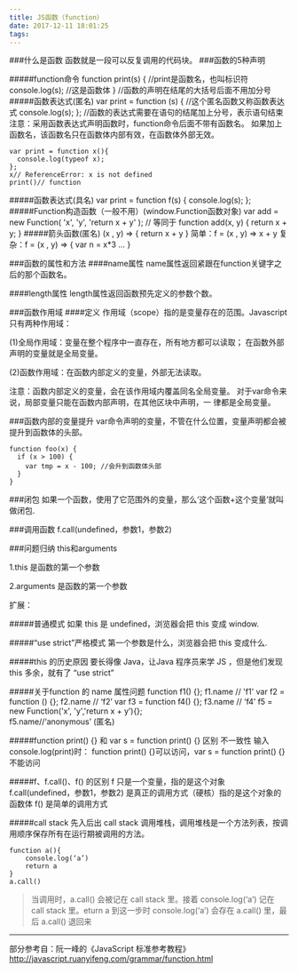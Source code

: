 ```yaml
---
title: JS函数（function）
date: 2017-12-11 18:01:25
tags:
---
```

###什么是函数
函数就是一段可以反复调用的代码块。
###函数的5种声明
   
#####function命令
	function print(s) {   //print是函数名，也叫标识符
	console.log(s);   //这是函数体
	} //函数的声明在结尾的大括号后面不用加分号	
#####函数表达式(匿名)
	var print = function (s) { //这个匿名函数又称函数表达式
	console.log(s); 
	 }; //函数的表达式需要在语句的结尾加上分号，表示语句结束	 
注意：采用函数表达式声明函数时，function命令后面不带有函数名。
      如果加上函数名，该函数名只在函数体内部有效，在函数体外部无效。
      
	var print = function x(){
	  console.log(typeof x);
	};
	x// ReferenceError: x is not defined
	print()// function	
#####函数表达式(具名)
	var print = function  f(s) { 
	  console.log(s); 
	};	
#####Function构造函数（一般不用）(window.Function函数对象)
	var add = new Function(
	  'x',
	  'y',
	  'return x + y'
	);
	// 等同于
	function add(x, y) {
	  return x + y;
	} 
#####箭头函数(匿名) (x , y) => { return x + y }
	简单：f = (x , y) => x + y 
	复杂：f = (x , y) => { 
			var n = x*3
	         …
		  }

###函数的属性和方法
####name属性
name属性返回紧跟在function关键字之后的那个函数名。
  
####length属性
length属性返回函数预先定义的参数个数。

###函数作用域
####定义
作用域（scope）指的是变量存在的范围。Javascript只有两种作用域：

(1)全局作用域：变量在整个程序中一直存在，所有地方都可以读取；
     在函数外部声明的变量就是全局变量。
     
(2)函数作用域：在函数内部定义的变量，外部无法读取。

注意：函数内部定义的变量，会在该作用域内覆盖同名全局变量。
     对于var命令来说，局部变量只能在函数内部声明，在其他区块中声明，一	  律都是全局变量。
       
###函数内部的变量提升
var命令声明的变量，不管在什么位置，变量声明都会被提升到函数体的头部。

	function foo(x) {
	  if (x > 100) {
	    var tmp = x - 100; //会升到函数体头部
	  }
	}

###闭包
如果一个函数，使用了它范围外的变量，那么‘这个函数+这个变量’就叫做闭包.

###调用函数
    f.call(undefined，参数1，参数2) 

###问题归纳
this和arguments

1.this 是函数的第一个参数

2.arguments 是函数的第一个参数

扩展：

#####普通模式
如果 this 是 undefined，浏览器会把 this 变成 window.

#####“use strict”严格模式
第一个参数是什么，浏览器会把 this 变成什么.

#####this 的历史原因
要长得像 Java，让Java 程序员来学 JS ，但是他们发现 this 多余，就有了 “use strict” 

#####关于function 的 name 属性问题
	function f1() {}; f1.name // 'f1'
	var f2 = function () {}; f2.name // ‘f2’
	var f3 = function f4() {}; f3.name // ‘f4’
	f5 = new Function('x', 'y','return x + y’){};   
	f5.name//‘anonymous’ (匿名)  

#####function print() {} 和 var s = function print() {} 区别
不一致性
输入console.log(print)时：
function print() {}可以访问，var s = function print() {} 不能访问

#####f、f.call()、f() 的区别
f 只是一个变量，指的是这个对象
f.call(undefined，参数1，参数2) 是真正的调用方式（硬核）指的是这个对象的函数体
f() 是简单的调用方式

#####call stack 先入后出
call stack 调用堆栈，调用堆栈是一个方法列表，按调用顺序保存所有在运行期被调用的方法。

	function a(){
		console.log(‘a’)
		return a
	}
	a.call() 
>当调用时，a.call() 会被记在 call stack 里。接着 console.log(‘a’) 记在 call stack 里。eturn a 到这一步时 console.log(‘a’) 会存在 a.call() 里，最后 a.call() 退回来

-----
部分参考自：阮一峰的《JavaScript 标准参考教程》<http://javascript.ruanyifeng.com/grammar/function.html>



